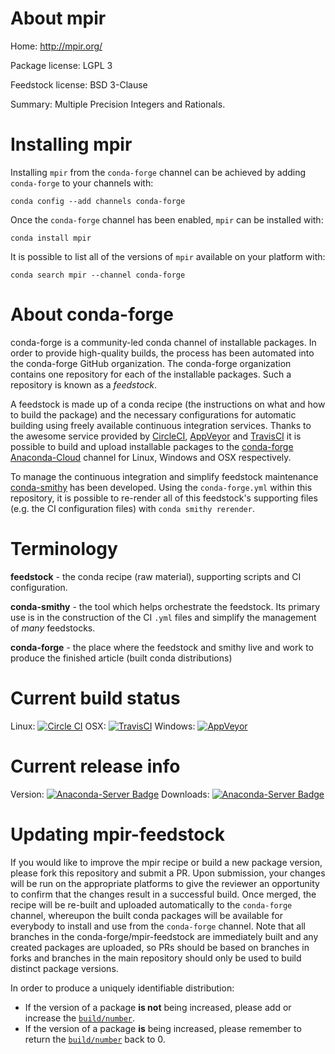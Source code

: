 About mpir
==========

Home: http://mpir.org/

Package license: LGPL 3

Feedstock license: BSD 3-Clause

Summary: Multiple Precision Integers and Rationals.



Installing mpir
===============

Installing `mpir` from the `conda-forge` channel can be achieved by adding `conda-forge` to your channels with:

```
conda config --add channels conda-forge
```

Once the `conda-forge` channel has been enabled, `mpir` can be installed with:

```
conda install mpir
```

It is possible to list all of the versions of `mpir` available on your platform with:

```
conda search mpir --channel conda-forge
```


About conda-forge
=================

conda-forge is a community-led conda channel of installable packages.
In order to provide high-quality builds, the process has been automated into the
conda-forge GitHub organization. The conda-forge organization contains one repository
for each of the installable packages. Such a repository is known as a *feedstock*.

A feedstock is made up of a conda recipe (the instructions on what and how to build
the package) and the necessary configurations for automatic building using freely
available continuous integration services. Thanks to the awesome service provided by
[CircleCI](https://circleci.com/), [AppVeyor](http://www.appveyor.com/)
and [TravisCI](https://travis-ci.org/) it is possible to build and upload installable
packages to the [conda-forge](https://anaconda.org/conda-forge)
[Anaconda-Cloud](http://docs.anaconda.org/) channel for Linux, Windows and OSX respectively.

To manage the continuous integration and simplify feedstock maintenance
[conda-smithy](http://github.com/conda-forge/conda-smithy) has been developed.
Using the ``conda-forge.yml`` within this repository, it is possible to re-render all of
this feedstock's supporting files (e.g. the CI configuration files) with ``conda smithy rerender``.


Terminology
===========

**feedstock** - the conda recipe (raw material), supporting scripts and CI configuration.

**conda-smithy** - the tool which helps orchestrate the feedstock.
                   Its primary use is in the construction of the CI ``.yml`` files
                   and simplify the management of *many* feedstocks.

**conda-forge** - the place where the feedstock and smithy live and work to
                  produce the finished article (built conda distributions)

Current build status
====================

Linux: [![Circle CI](https://circleci.com/gh/conda-forge/mpir-feedstock.svg?style=shield)](https://circleci.com/gh/conda-forge/mpir-feedstock)
OSX: [![TravisCI](https://travis-ci.org/conda-forge/mpir-feedstock.svg?branch=master)](https://travis-ci.org/conda-forge/mpir-feedstock)
Windows: [![AppVeyor](https://ci.appveyor.com/api/projects/status/github/conda-forge/mpir-feedstock?svg=True)](https://ci.appveyor.com/project/conda-forge/mpir-feedstock/branch/master)

Current release info
====================
Version: [![Anaconda-Server Badge](https://anaconda.org/conda-forge/mpir/badges/version.svg)](https://anaconda.org/conda-forge/mpir)
Downloads: [![Anaconda-Server Badge](https://anaconda.org/conda-forge/mpir/badges/downloads.svg)](https://anaconda.org/conda-forge/mpir)


Updating mpir-feedstock
=======================

If you would like to improve the mpir recipe or build a new
package version, please fork this repository and submit a PR. Upon submission,
your changes will be run on the appropriate platforms to give the reviewer an
opportunity to confirm that the changes result in a successful build. Once
merged, the recipe will be re-built and uploaded automatically to the
`conda-forge` channel, whereupon the built conda packages will be available for
everybody to install and use from the `conda-forge` channel.
Note that all branches in the conda-forge/mpir-feedstock are
immediately built and any created packages are uploaded, so PRs should be based
on branches in forks and branches in the main repository should only be used to
build distinct package versions.

In order to produce a uniquely identifiable distribution:
 * If the version of a package **is not** being increased, please add or increase
   the [``build/number``](http://conda.pydata.org/docs/building/meta-yaml.html#build-number-and-string).
 * If the version of a package **is** being increased, please remember to return
   the [``build/number``](http://conda.pydata.org/docs/building/meta-yaml.html#build-number-and-string)
   back to 0.
